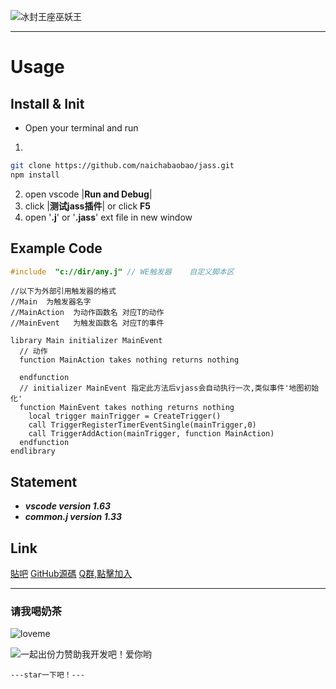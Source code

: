 





<!-- ![冰封王座巫妖王](https://t13.baidu.com/it/u=2708679913,2610909064&fm=224&app=112&f=JPEG?w=500&h=251) -->
![冰封王座巫妖王](https://github.com/naichabaobao/jass/blob/f7ff28fd7a52ea9b532afecd23aa5a024a57c1c4/static/jass.png)


--------------------------------------------------------
# Usage

## Install & Init

* Open your terminal and run

1. 
```sh
git clone https://github.com/naichabaobao/jass.git
npm install
```

2. open vscode |**Run and Debug**|
3. click |**测试jass插件**| or click **F5**
4. open '**.j**' or '**.jass**' ext file in new window

## Example Code

```cpp
#include  "c://dir/any.j" // WE触发器    自定义脚本区
```

```
//以下为外部引用触发器的格式
//Main  为触发器名字
//MainAction  为动作函数名 对应T的动作
//MainEvent   为触发函数名 对应T的事件

library Main initializer MainEvent
  // 动作
  function MainAction takes nothing returns nothing
          
  endfunction
  // initializer MainEvent 指定此方法后vjass会自动执行一次,类似事件'地图初始化'
  function MainEvent takes nothing returns nothing
    local trigger mainTrigger = CreateTrigger()
    call TriggerRegisterTimerEventSingle(mainTrigger,0)
    call TriggerAddAction(mainTrigger, function MainAction)
  endfunction
endlibrary
```

## Statement

- ***vscode version 1.63***
- ***common.j version 1.33***

## Link
[貼吧](https://tieba.baidu.com/p/6235060595?pid=127236515130&cid=0&red_tag=2862340933#127236515130)
[GitHub源碼](https://github.com/naichabaobao/jass)
[Q群,點擊加入](http://qm.qq.com/cgi-bin/qm/qr?_wv=1027&k=j4VO5JOZy4x2zX9qRXWpG9mTs0lZq0_A&authKey=V1Vz47EJpB%2BkkZQ2bSKEIPBCpAqBJTQ%2Bg3wty9x0BtrvAp16ZkIWhDdF0p56rcq%2B&noverify=0&group_code=786204376)

--------------------------------------------------------

### **请我喝奶茶**
![loveme](https://user-images.githubusercontent.com/38098031/190127376-c47656c3-8b28-4ff2-a242-78bb28a3652e.png)

![一起出份力赞助我开发吧！爱你哟](https://user-images.githubusercontent.com/38098031/189883735-7bbdb474-259a-4bc7-8a6b-09707aa013a4.png)

```---star一下吧！---```
